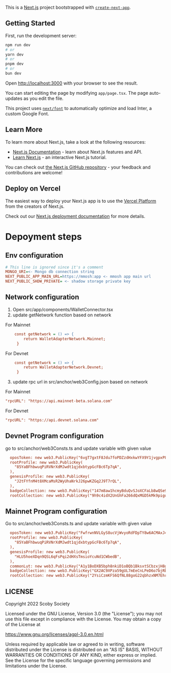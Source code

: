 This is a [Next.js](https://nextjs.org/) project bootstrapped with [`create-next-app`](https://github.com/vercel/next.js/tree/canary/packages/create-next-app).

## Getting Started

First, run the development server:

```bash
npm run dev
# or
yarn dev
# or
pnpm dev
# or
bun dev
```

Open [http://localhost:3000](http://localhost:3000) with your browser to see the result.

You can start editing the page by modifying `app/page.tsx`. The page auto-updates as you edit the file.

This project uses [`next/font`](https://nextjs.org/docs/basic-features/font-optimization) to automatically optimize and load Inter, a custom Google Font.

## Learn More

To learn more about Next.js, take a look at the following resources:

- [Next.js Documentation](https://nextjs.org/docs) - learn about Next.js features and API.
- [Learn Next.js](https://nextjs.org/learn) - an interactive Next.js tutorial.

You can check out [the Next.js GitHub repository](https://github.com/vercel/next.js/) - your feedback and contributions are welcome!

## Deploy on Vercel

The easiest way to deploy your Next.js app is to use the [Vercel Platform](https://vercel.com/new?utm_medium=default-template&filter=next.js&utm_source=create-next-app&utm_campaign=create-next-app-readme) from the creators of Next.js.

Check out our [Next.js deployment documentation](https://nextjs.org/docs/deployment) for more details.

# Depoyment steps

## Env configuration

```ini
# This line is ignored since it's a comment
MONGO_URI=<- Mongo db connection string
NEXT_PUBLIC_APP_MAIN_URL=https://mmosh:app <- mmosh app main url
NEXT_PUBLIC_SHDW_PRIVATE= <- shadow storage private key
```

## Network configuration

1. Open src/app/components/WalletConnector.tsx
2. update getNetwork function based on network

For Mainnet

```ini
    const getNetwork = () => {
        return WalletAdapterNetwork.Mainnet;
     }
```

For Devnet

```ini
    const getNetwork = () => {
        return WalletAdapterNetwork.Devnet;
     }
```

3. update rpc url in src/anchor/web3Config.json based on network

For Mainnet

```ini
"rpcURL": "https://api.mainnet-beta.solana.com"
```

For Devnet

```ini
"rpcURL": "https://api.devnet.solana.com"
```

## Devnet Program configuration

go to src/anchor/web3Consts.ts and update variable with given value

```ini
  oposToken: new web3.PublicKey("6vgT7gxtF8Jdu7foPDZzdHxkwYFX9Y1jvgpxP8vH2Apw"),
  rootProfile: new web3.PublicKey(
    "85YaBFhbwuqPiRVNrXdMJwdt1qjdxbtypGcFBc6Tp7qA",
  ),
  genesisProfile: new web3.PublicKey(
    "J2tFYfnM4t8XMcaMsR2WyUhaNrkJ26pwKZGq2J9T7rQL",
  ),
  badgeCollection: new web3.PublicKey("147m8aw1hcmyBduQvSJoXCFaLb8wQSe9DNxWVsLTfqec"),
  rootCollection: new web3.PublicKey("9h9c4idX2UnGhFa266dQxMGD5kMk9pigumRAV2x9Hbk2"),

```

## Mainnet Program configuration

Go to src/anchor/web3Consts.ts and update variable with given value

```ini
  oposToken: new web3.PublicKey("FwfrwnNVLGyS8ucVjWvyoRdFDpTY8w6ACMAxJ4rqGUSS"),
  rootProfile: new web3.PublicKey(
    "85YaBFhbwuqPiRVNrXdMJwdt1qjdxbtypGcFBc6Tp7qA",
  ),
  genesisProfile: new web3.PublicKey(
    "HLU5hoeXDqn9QSL6qFsPqi2dHXsTmsioYcuNd1CWbedB",
  ),
  commonLut: new web3.PublicKey("A1y1BoDXB5bph8nkiD1oBQb1BksxtSCbzxjH8gwuFf2Q"),
  badgeCollection: new web3.PublicKey("GX2AC9XPza59gUL7mEeCnLPeD6o7bjRbS8xP2S1hgYjp"),
  rootCollection: new web3.PublicKey("2YsiCzmKFS6QfNL88goG22qbhzxNM7EhrUD4ghWTTYhS"),

```

## LICENSE

Copyright 2022 Scoby Society

Licensed under the GNU License, Version 3.0 (the "License"); you may not use this file except in compliance with the License. You may obtain a copy of the License at

https://www.gnu.org/licenses/agpl-3.0.en.html

Unless required by applicable law or agreed to in writing, software distributed under the License is distributed on an "AS IS" BASIS, WITHOUT WARRANTIES OR CONDITIONS OF ANY KIND, either express or implied. See the License for the specific language governing permissions and limitations under the License.
